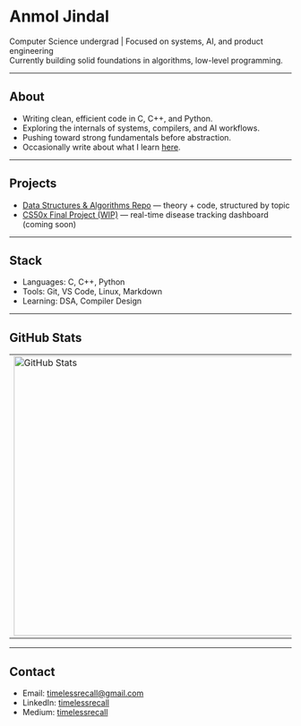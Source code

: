 # Anmol Jindal

Computer Science undergrad | Focused on systems, AI, and product engineering  
Currently building solid foundations in algorithms, low-level programming.

---

## About

- Writing clean, efficient code in C, C++, and Python.
- Exploring the internals of systems, compilers, and AI workflows.
- Pushing toward strong fundamentals before abstraction.
- Occasionally write about what I learn [here](https://medium.com/@timelessrecall).

---

## Projects

- [Data Structures & Algorithms Repo](https://github.com/TimelessRecall/Data-Structures-Algorithms) — theory + code, structured by topic
- [CS50x Final Project (WIP)](https://github.com/TimelessRecall) — real-time disease tracking dashboard (coming soon)

---

## Stack

- Languages: C, C++, Python
- Tools: Git, VS Code, Linux, Markdown
- Learning: DSA, Compiler Design

---

## GitHub Stats


<table>
  <tr>
    <td><img src="https://github-readme-stats.vercel.app/api?username=TheTimelessRecall&show_icons=true&count_private=true&hide_title=true&theme=dark" alt="GitHub Stats" width="500"/></td>
    <td><img src="https://github-readme-streak-stats.herokuapp.com/?user=TheTimelessRecall&theme=dark&hide_border=true" alt="GitHub Streak" width="500"/></td>
  </tr>
</table>


---

## Contact

- Email: timelessrecall@gmail.com
- LinkedIn: [timelessrecall](https://www.linkedin.com/in/timelessrecall/)
- Medium: [timelessrecall](https://medium.com/@timelessrecall)

